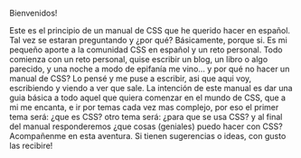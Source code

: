 Bienvenidos!

Este es el principio de un manual de CSS que he querido hacer en español.
Tal vez se estaran preguntando y ¿por qué? Básicamente, porque si. Es mi pequeño aporte a la comunidad CSS en español y un reto personal. Todo comienza con un reto personal, quise escribir un blog, un libro o algo parecido, y una noche a modo de epifanía me vino... y por qué no hacer un manual de CSS? Lo pensé y me puse a escribir, asi que aqui voy, escribiendo y viendo a ver que sale. 
La intención de este manual es dar una guia básica a todo aquel que quiera comenzar en el mundo de CSS, que a mi me encanta, e ir por temas cada vez mas complejo, por eso el primer tema será: ¿que es CSS? otro tema será: ¿para que se usa CSS? y al final del manual responderemos ¿que cosas (geniales) puedo hacer con CSS?
Acompañenme en esta aventura. Si tienen sugerencias o ideas, con gusto las recibire!